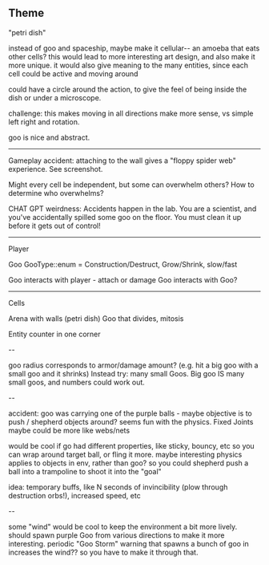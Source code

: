 ## Theme

"petri dish"

instead of goo and spaceship, maybe make it cellular-- an amoeba that eats other cells?
this would lead to more interesting art design, and also make it more unique.
it would also give meaning to the many entities, since each cell could be active and moving around

could have a circle around the action, to give the feel of being inside the dish or under a microscope.

challenge: this makes moving in all directions make more sense, vs simple left right and rotation.

goo is nice and abstract.

---

Gameplay accident: attaching to the wall gives a "floppy spider web" experience.
See screenshot.

Might every cell be independent, but some can overwhelm others?
How to determine who overwhelms?

CHAT GPT weirdness:
Accidents happen in the lab. You are a scientist, and you've accidentally spilled some goo on the floor.
You must clean it up before it gets out of control!

---

Player

Goo
GooType::enum = Construction/Destruct, Grow/Shrink, slow/fast

Goo interacts with player - attach or damage
Goo interacts with Goo?

---

Cells

Arena with walls (petri dish)
Goo that divides, mitosis

Entity counter in one corner

--

goo radius corresponds to armor/damage amount? (e.g. hit a big goo with a small goo and it shrinks)
Instead try: many small Goos. Big goo IS many small goos, and numbers could work out.

--

accident: goo was carrying one of the purple balls - maybe objective is to push / shepherd objects around?
seems fun with the physics. Fixed Joints maybe could be more like webs/nets

would be cool if go had different properties, like sticky, bouncy, etc
so you can wrap around target ball, or fling it more.
maybe interesting physics applies to objects in env, rather than goo? so you could shepherd push a ball into a trampoline to shoot it into the "goal"

idea: temporary buffs, like N seconds of invincibility (plow through destruction orbs!), increased speed, etc

--

some "wind" would be cool to keep the environment a bit more lively.
should spawn purple Goo from various directions to make it more interesting.
periodic "Goo Storm" warning that spawns a bunch of goo in increases the wind?? so you have to make it through that.
